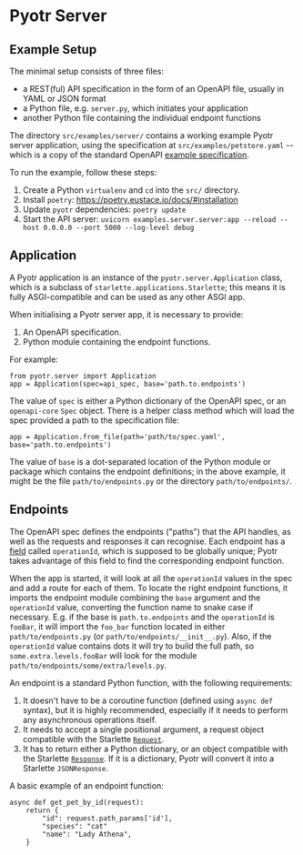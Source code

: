 # Pyotr Server

Example Setup
-------------

The minimal setup consists of three files:

* a REST(ful) API specification in the form of an OpenAPI file, usually in YAML or JSON format
* a Python file, e.g. `server.py`, which initiates your application
* another Python file containing the individual endpoint functions

The directory `src/examples/server/` contains a working example Pyotr server application, using the specification at `src/examples/petstore.yaml` -- which is a copy of the standard OpenAPI [example specification](https://editor.swagger.io/). 

To run the example, follow these steps:

1. Create a Python `virtualenv` and `cd` into the `src/` directory.
2. Install `poetry`: https://poetry.eustace.io/docs/#installation
3. Update `pyotr` dependencies: `poetry update`
4. Start the API server: `uvicorn examples.server.server:app --reload --host 0.0.0.0 --port 5000 --log-level debug`


Application
-----------

A Pyotr application is an instance of the `pyotr.server.Application` class, which is a subclass of `starlette.applications.Starlette`; this means it is fully ASGI-compatible and can be used as any other ASGI app.

When initialising a Pyotr server app, it is necessary to provide:

1. An OpenAPI specification.
2. Python module containing the endpoint functions.

For example:

    from pyotr.server import Application
    app = Application(spec=api_spec, base='path.to.endpoints')
    
The value of `spec` is either a Python dictionary of the OpenAPI spec, or an `openapi-core` `Spec` object. There is a helper class method which will load the spec provided a path to the specification file:

    app = Application.from_file(path='path/to/spec.yaml', base='path.to.endpoints')

The value of `base` is a dot-separated location of the Python module or package which contains the endpoint definitions; in the above example, it might be the file `path/to/endpoints.py` or the directory `path/to/endpoints/`. 


Endpoints
---------

The OpenAPI spec defines the endpoints ("paths") that the API handles, as well as the requests and responses it can recognise. Each endpoint has a [field](https://swagger.io/specification/#operation-object) called `operationId`, which is supposed to be globally unique; Pyotr takes advantage of this field to find the corresponding endpoint function.

When the app is started, it will look at all the `operationId` values in the spec and add a route for each of them. To locate the right endpoint functions, it imports the endpoint module combining the `base` argument and the `operationId` value, converting the function name to snake case if necessary. E.g. if the base is `path.to.endpoints` and the `operationId` is `fooBar`, it will import the `foo_bar` function located in either `path/to/endpoints.py` (or `path/to/endpoints/__init__.py`). Also, if the `operationId` value contains dots it will try to build the full path, so `some.extra.levels.fooBar` will look for the module `path/to/endpoints/some/extra/levels.py`.

An endpoint is a standard Python function, with the following requirements:

1. It doesn't have to be a coroutine function (defined using `async def` syntax), but it is highly recommended, especially if it needs to perform any asynchronous operations itself.
2. It needs to accept a single positional argument, a request object compatible with the Starlette [`Request`](https://www.starlette.io/requests/).
3. It has to return either a Python dictionary, or an object compatible with the Starlette [`Response`](https://www.starlette.io/responses/). If it is a dictionary, Pyotr will convert it into a Starlette `JSONResponse`.

A basic example of an endpoint function:

    async def get_pet_by_id(request):
        return {
            "id": request.path_params['id'],
            "species": "cat"
            "name": "Lady Athena",
        }
